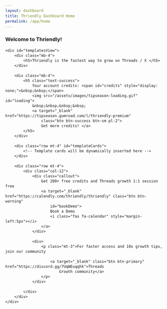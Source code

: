 ```yaml
---
layout: dashboard
title: Thriendly Dashboard Home
permalink: /app/home
---
```


<style>
    .card-hover:hover {
        transform: translateY(-5px);
        box-shadow: 0 4px 15px rgba(0, 0, 0, 0.1);
        transition: all 0.3s ease;
        cursor: pointer;
    }

    .template-section,
    .example-section {
        /* background-color: #f8f9fa; */
        background-color: #e4f5f7;
        padding: 15px;
        border-radius: 5px;
        margin-bottom: 15px;
    }

    .example-section {
        /* background-color: #0e467d; */
        background-color: #f5f5f5;
    }

    .content-area {
        white-space: pre-wrap;
        font-family: monospace;
        margin-top: 5px;
    }

    .section-title {
        margin-bottom: 0;
        font-weight: bold;
    }

    .hook-creation {
        display: none;
    }

    .hook-creation .row {
        min-height: 400px;
        column-gap: 20px;
    }

    .hook-creation .col {
        padding: 20px;
        border: 1px solid #dee2e6;
        border-radius: 5px;
    }

    #generatedHook pre {
        white-space: pre-wrap;
        word-wrap: break-word;
        max-width: 100%;
        overflow-x: hidden;
        font-size: 1em;
        line-height: 1.5;
        color: #444;
        background-color: #fff;
        padding: 10px;
        border: 1px solid #ddd;
        border-radius: 4px;
    }
</style>


<div id="content" class="container mt-4">
    <h3 class="mb-4 text-primary">Welcome to Thriendly!</h3>

    <div id="templatesView">
        <div class="mb-4">
            <h5>Thriendly is the fastest way to grow on Threads / X </h5>
        </div>

        <div class="mb-4">
            <h5 class="text-success">
                Your account credits: <span id="credits" style="display: none;">&nbsp;&nbsp;</span>
                <img src="/assets/images/tipseason-loading.gif" id="loading">
                &nbsp;&nbsp;&nbsp;&nbsp;
                <a target="_blank" href="https://tipseason.gumroad.com/l/thriendly-premium"
                    class="btn btn-success btn-sm pl-2">
                    Get more credits! </a>
            </h5>
        </div>

        <div class="row mt-4" id="templateCards">
            <!-- Template cards will be dynamically inserted here -->
        </div>

        <div class="row mt-4">
            <div class="col-12">
                <div class="callout">
                    Get 200+ free credits and Threads growth 1:1 session free
                    <a target="_blank" href="https://calendly.com/thriendly/thriendly" class="btn btn-warning"
                        id="bookDemo">
                        Book a Demo
                        <i class="fas fa-calendar" style="margin-left:5px"></i>
                    </a>
                </div>

                <div>
                    <p class="mt-3">For faster access and 10x growth tips, join our community

                        <a target="_blank" class="btn btn-primary" href="https://discord.gg/7UqWEuqqhk">Threads
                            Growth community</a>
                    </p>
                </div>

            </div>
        </div>
    </div>

</div>

<script type="module" src="{{ site.baseurl }}/assets/js/firebaseauth.js"></script>
<script src="{{ site.baseurl }}/assets/js/thriendly-user.js"></script>
<script src="{{ site.baseurl }}/assets/js/tawk-to-chat.js"></script>
<script type="module">
    import { checkAuthAndExecute } from "{{ site.baseurl }}/assets/js/firebaseauth.js";</script>

<script>


    // Define the JSON data for thread templates
    const threadTemplates = [
        {
            title: "AI Engagment",
            description: "The secret threads growth weapon to boost your engagement by 10x with Thriendly AI Reply Chrome extension",
            icon: "fa-solid fa-wand-magic-sparkles",
            fullDescription: "This template is designed to quickly capture the audience's attention by highlighting a powerful tool or technology and its potential benefits. It then promises to provide valuable resources or strategies to help users leverage this tool effectively.",
            template: "{Tool/Technology} is a {benefit/advantage}.\nYet people don't know how to {specific action related to the benefit}.\n{X number} of {templates/resources/strategies} that help you {achieve the benefit}.\n({Additional detail about versatility or reuse}) 🧵",
            example: "ChatGPT is a money making machine.\nYet people don't know how to monetize from it.\n10 ChatGPT master prompt templates that help you make money.\n(Prompts can be reused in multiple niches) 🧵",
            link: "/app/aireplys"
        },
        {
            title: "Viral Hook templates",
            description: "Craft content that spreads like wildfire with viral thread hooks. Select a template and generate similar hooks by yourself or with AI",
            icon: "fa-solid fa-anchor",
            fullDescription: "This template is designed to quickly capture the audience's attention by highlighting a powerful tool or technology and its potential benefits. It then promises to provide valuable resources or strategies to help users leverage this tool effectively.",
            template: "{Tool/Technology} is a {benefit/advantage}.\nYet people don't know how to {specific action related to the benefit}.\n{X number} of {templates/resources/strategies} that help you {achieve the benefit}.\n({Additional detail about versatility or reuse}) 🧵",
            example: "ChatGPT is a money making machine.\nYet people don't know how to monetize from it.\n10 ChatGPT master prompt templates that help you make money.\n(Prompts can be reused in multiple niches) 🧵",
            link: "/app/viral-hooks"
        },
        {
            title: "Long post generator",
            description: "Create long form posts from viral examples to gain massive threads growth. Edit and post to threads. AI powered!",
            icon: "fa-solid fa-pen",
            fullDescription: "This template is designed to quickly capture the audience's attention by highlighting a powerful tool or technology and its potential benefits. It then promises to provide valuable resources or strategies to help users leverage this tool effectively.",
            template: "{Tool/Technology} is a {benefit/advantage}.\nYet people don't know how to {specific action related to the benefit}.\n{X number} of {templates/resources/strategies} that help you {achieve the benefit}.\n({Additional detail about versatility or reuse}) 🧵",
            example: "ChatGPT is a money making machine.\nYet people don't know how to monetize from it.\n10 ChatGPT master prompt templates that help you make money.\n(Prompts can be reused in multiple niches) 🧵",
            link: "/app/viral-threads"
        },
        {
            title: "Threads Analytics",
            description: "Critical Threads profile metrics to track and improve your weak / strong areas (Coming Soon)",
            icon: "fa-solid fa-chart-line",
            fullDescription: "This template is designed to quickly capture the audience's attention by highlighting a powerful tool or technology and its potential benefits. It then promises to provide valuable resources or strategies to help users leverage this tool effectively.",
            template: "{Tool/Technology} is a {benefit/advantage}.\nYet people don't know how to {specific action related to the benefit}.\n{X number} of {templates/resources/strategies} that help you {achieve the benefit}.\n({Additional detail about versatility or reuse}) 🧵",
            example: "ChatGPT is a money making machine.\nYet people don't know how to monetize from it.\n10 ChatGPT master prompt templates that help you make money.\n(Prompts can be reused in multiple niches) 🧵",
            link: "/app/threads-dashboard"
        },
        {
            title: "Threads Scheduler",
            description: "Compose and schedule your threads post that get delivered even when you sleep! (Coming Soon)",
            icon: "fa-solid fa-calendar",
            fullDescription: "This template is designed to quickly capture the audience's attention by highlighting a powerful tool or technology and its potential benefits. It then promises to provide valuable resources or strategies to help users leverage this tool effectively.",
            template: "{Tool/Technology} is a {benefit/advantage}.\nYet people don't know how to {specific action related to the benefit}.\n{X number} of {templates/resources/strategies} that help you {achieve the benefit}.\n({Additional detail about versatility or reuse}) 🧵",
            example: "ChatGPT is a money making machine.\nYet people don't know how to monetize from it.\n10 ChatGPT master prompt templates that help you make money.\n(Prompts can be reused in multiple niches) 🧵",
            link: "/app/threads-scheduler"
        },
        {
            title: "Earn money",
            description: "Make money online with Thriendly MRR Products + Affiliates",
            icon: "fa-solid fa-dollar-sign",
            fullDescription: "This template is designed to quickly capture the audience's attention by highlighting a powerful tool or technology and its potential benefits. It then promises to provide valuable resources or strategies to help users leverage this tool effectively.",
            template: "{Tool/Technology} is a {benefit/advantage}.\nYet people don't know how to {specific action related to the benefit}.\n{X number} of {templates/resources/strategies} that help you {achieve the benefit}.\n({Additional detail about versatility or reuse}) 🧵",
            example: "ChatGPT is a money making machine.\nYet people don't know how to monetize from it.\n10 ChatGPT master prompt templates that help you make money.\n(Prompts can be reused in multiple niches) 🧵",
            link: "/shop"
        }
    ];

    // Function to create a card for each template
    function createTemplateCard(template, index) {
        return `
                <div class="col-md-6 col-lg-4 mb-4">
                    <div class="card h-100 card-hover p-2" data-index="${index}">
                        <div class="card-body text-center">
                            <i class="${template.icon} fa-3x mb-3 text-primary"></i>
                            <h5 class="card-title">${template.title}</h5>
                            <p class="card-text">${template.description}</p>
                        </div>
                    </div>
                </div>
            `;
    }

    // Function to load and display template cards
    function loadTemplateCards() {
        const cardContainer = $('#templateCards');
        threadTemplates.forEach((template, index) => {
            cardContainer.append(createTemplateCard(template, index));
        });
    }

    // Function to show hook creation form
    function showHookCreation(template) {
        $('#templatesView').hide();
        $('#templateTitle').text(template.title);
        $('#templateDescription').text(template.fullDescription);
        $('#templateSectionLink').attr('href', template.link);
        $('#templateContent').text(template.template);
        $('#exampleContent').text(template.example);
        $('.hook-creation').show();
    }

    // Function to show templates view
    function showTemplatesView() {
        $('.hook-creation').hide();
        $('#templatesView').show();
    }

    // Load cards and set up event listeners when the document is ready
    $(document).ready(function () {
        // On profile page
        checkAuthAndExecute((user) => {
            // Store user ID globally
            window.userId = user.uid;
            // Or use localStorage
            localStorage.setItem('userId', user.uid);
            $("#userEmail").text(user.email);
            // Fetch user data and handle API key and credits logic
            fetchUserDataAndPopulateApiKey(user.uid, (response) => {
                handleUserLoadCallback(response, user);
            });
        });

        function handleUserLoadCallback(response = {}, user) {
            // Provide default values to safely handle empty or undefined response
            const credits = response.credits ?? 0; // Default to 0 if credits is undefined
            const apiKey = response.api_key ?? ''; // Default to empty string if api_key is undefined

            // Check if credits are 0 and API key is empty
            if (credits === 0 && !apiKey) {
                // Fetch idToken from the user object
                user.getIdToken().then((idToken) => {
                    // Call generateAPIKey with idToken and handle the callback
                    generateAPIKey(idToken, () => {
                        // After API key is generated, refetch user data
                        fetchUserDataAndPopulateApiKey(user.uid, (newResponse) => {
                            // Now handle the updated response with the new credits
                            updateCreditsDisplay(newResponse.credits);
                            setupUser(idToken, user.email);
                        });
                    });
                });
            } else {
                // If no need to generate an API key, just update credits immediately
                updateCreditsDisplay(credits);
            }
        }


        function updateCreditsDisplay(credits) {
            // Show credits and hide loading
            $("#credits").text(credits);
            $("#credits").show();
            $("#loading").hide();
        }

        loadTemplateCards();

        // Make entire card clickable
        $(document).on('click', '.card', function () {
            const index = $(this).data('index');
            window.location.href = threadTemplates[index].link;
        });

        // Handle "Back to Templates" button click
        $('#backButton').on('click', function () {
            const topic = $('#topic').val().trim();
            if (topic) {
                if (confirm("You have a draft topic. Are you sure you want to go back? Your progress will be lost.")) {
                    showTemplatesView();
                    $('#topic').val('');
                    $('#additionalInfo').val('');
                    $('#generatedHook').empty();
                }
            } else {
                showTemplatesView();
            }
        });

        // Handle form submission
        $('#hookForm').on('submit', function (e) {
            e.preventDefault();
            $("#loading").show();
            const topic = $('#topic').val();
            const templateContent = $('#templateContent').html();
            const exampleContent = $('#exampleContent').html();
            const userId = window.userId || localStorage.getItem('userId');

            // Prepare API parameters
            const apiUrl = 'https://ai.thriendly.com/hook-generator';
            const apiParams = {
                topic: topic,
                example: exampleContent,
                template: templateContent,
                userId: userId
            };

            // Call the API
            $.ajax({
                url: apiUrl,
                method: 'GET',
                data: apiParams,
                success: function (response) {
                    // Process the response
                    const generatedHook = parseResponse(response) || 'No hook generated.';
                    $('#generatedHook').html(`<h6>Generated Hook:</h6><pre>${generatedHook}</pre>`);
                    $("#loading").hide();
                },
                error: function (xhr, status, error) {
                    // Handle errors
                    $('#generatedHook').html(`<h6>Error:</h6><pre>${error}</pre>`);
                    $("#loading").hide();
                }
            });
        });
    });

    function parseResponse(data) {
        if (data && data.candidates && data.candidates.length > 0) {
            const candidatesRaw = data.candidates[0].content.parts[0].text;
            var candidates = candidatesRaw.replace("```html", "");
            candidates = candidates.replaceAll("*", "");
            finalResponse = candidates.replace("```", "");
            return finalResponse;
        } else {
            if (data && typeof data === 'string' && data.includes("Insufficient Credits")) {
                return data;
            }
            return "invalid response. try again in sometime!";
        }
    }
</script>